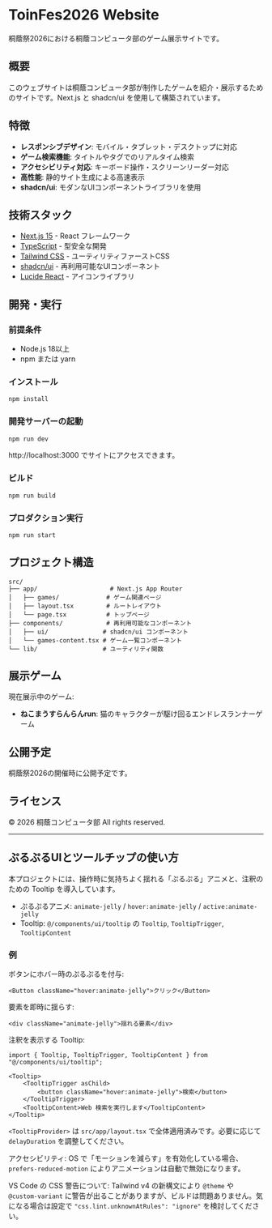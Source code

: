 # ToinFes2026 Website

桐蔭祭2026における桐蔭コンピュータ部のゲーム展示サイトです。

## 概要

このウェブサイトは桐蔭コンピュータ部が制作したゲームを紹介・展示するためのサイトです。Next.js と shadcn/ui を使用して構築されています。

## 特徴

- **レスポンシブデザイン**: モバイル・タブレット・デスクトップに対応
- **ゲーム検索機能**: タイトルやタグでのリアルタイム検索
- **アクセシビリティ対応**: キーボード操作・スクリーンリーダー対応
- **高性能**: 静的サイト生成による高速表示
- **shadcn/ui**: モダンなUIコンポーネントライブラリを使用

## 技術スタック

- [Next.js 15](https://nextjs.org/) - React フレームワーク
- [TypeScript](https://www.typescriptlang.org/) - 型安全な開発
- [Tailwind CSS](https://tailwindcss.com/) - ユーティリティファーストCSS
- [shadcn/ui](https://ui.shadcn.com/) - 再利用可能なUIコンポーネント
- [Lucide React](https://lucide.dev/) - アイコンライブラリ

## 開発・実行

### 前提条件

- Node.js 18以上
- npm または yarn

### インストール

```bash
npm install
```

### 開発サーバーの起動

```bash
npm run dev
```

http://localhost:3000 でサイトにアクセスできます。

### ビルド

```bash
npm run build
```

### プロダクション実行

```bash
npm run start
```

## プロジェクト構造

```
src/
├── app/                    # Next.js App Router
│   ├── games/             # ゲーム関連ページ
│   ├── layout.tsx         # ルートレイアウト
│   └── page.tsx           # トップページ
├── components/            # 再利用可能なコンポーネント
│   ├── ui/               # shadcn/ui コンポーネント
│   └── games-content.tsx # ゲーム一覧コンポーネント
└── lib/                  # ユーティリティ関数
```

## 展示ゲーム

現在展示中のゲーム:

- **ねこまうすらんらんrun**: 猫のキャラクターが駆け回るエンドレスランナーゲーム

## 公開予定

桐蔭祭2026の開催時に公開予定です。

## ライセンス

© 2026 桐蔭コンピュータ部 All rights reserved.

---

## ぷるぷるUIとツールチップの使い方

本プロジェクトには、操作時に気持ちよく揺れる「ぷるぷる」アニメと、注釈のための Tooltip を導入しています。

- ぷるぷるアニメ: `animate-jelly` / `hover:animate-jelly` / `active:animate-jelly`
- Tooltip: `@/components/ui/tooltip` の `Tooltip`, `TooltipTrigger`, `TooltipContent`

### 例

ボタンにホバー時のぷるぷるを付与:

```tsx
<Button className="hover:animate-jelly">クリック</Button>
```

要素を即時に揺らす:

```tsx
<div className="animate-jelly">揺れる要素</div>
```

注釈を表示する Tooltip:

```tsx
import { Tooltip, TooltipTrigger, TooltipContent } from "@/components/ui/tooltip";

<Tooltip>
	<TooltipTrigger asChild>
		<button className="hover:animate-jelly">検索</button>
	</TooltipTrigger>
	<TooltipContent>Web 検索を実行します</TooltipContent>
</Tooltip>
```

`<TooltipProvider>` は `src/app/layout.tsx` で全体適用済みです。必要に応じて `delayDuration` を調整してください。

アクセシビリティ: OS で「モーションを減らす」を有効化している場合、`prefers-reduced-motion` によりアニメーションは自動で無効になります。

VS Code の CSS 警告について: Tailwind v4 の新構文により `@theme` や `@custom-variant` に警告が出ることがありますが、ビルドは問題ありません。気になる場合は設定で `"css.lint.unknownAtRules": "ignore"` を検討してください。
